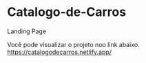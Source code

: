 # Catalogo-de-Carros
Landing Page

Você pode visualizar o projeto noo link abaixo.
https://catalogodecarros.netlify.app/
